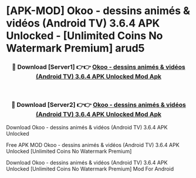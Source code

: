 # [APK-MOD] Okoo - dessins animés & vidéos (Android TV) 3.6.4 APK Unlocked - [Unlimited Coins No Watermark Premium] arud5



<div align="center">
<h3>🔴 Download [Server1] 👉👉 <a href="https://momento.my/?title=Okoo_-_dessins_animés_&_vidéos_(Android_TV)_3.6.4_APK_Unlocked">Okoo - dessins animés & vidéos (Android TV) 3.6.4 APK Unlocked Mod Apk</a></h3><br>

<h3>🔴 Download [Server2] 👉👉 <a href="https://momento.my/?title=Okoo_-_dessins_animés_&_vidéos_(Android_TV)_3.6.4_APK_Unlocked">Okoo - dessins animés & vidéos (Android TV) 3.6.4 APK Unlocked Mod Apk</a></h3>
</div>



Download Okoo - dessins animés & vidéos (Android TV) 3.6.4 APK Unlocked 

Free APK MOD Okoo - dessins animés & vidéos (Android TV) 3.6.4 APK Unlocked [Unlimited Coins No Watermark Premium]

Download Okoo - dessins animés & vidéos (Android TV) 3.6.4 APK Unlocked [Unlimited Coins No Watermark Premium] Mod For Android
